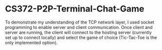 # CS372-P2P-Terminal-Chat-Game
To demonstrate my understanding of the TCP network layer, I used socket programming to enable server and client communication. Once client and server are running, the client will connect to the hosting server (currently set up to connect locally) and select the game of choice (Tic-Tac-Toe is the only implemented option).
